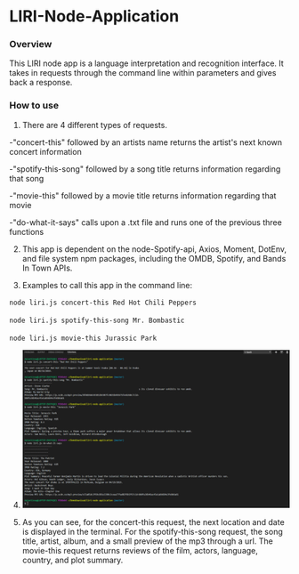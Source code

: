 # LIRI-Node-Application

### Overview

This LIRI node app is a language interpretation and recognition interface. It takes in requests through the command line within parameters and gives back a response.

### How to use

1. There are 4 different types of requests.


-"concert-this" followed by an artists name returns the artist's next known concert information


-"spotify-this-song" followed by a song title returns information regarding that song


-"movie-this" followed by a movie title returns information regarding that movie


-"do-what-it-says" calls upon a .txt file and runs one of the previous three functions

2. This app is dependent on the node-Spotify-api, Axios, Moment, DotEnv, and file system npm packages, including the OMDB, Spotify, and Bands In Town APIs.

3. Examples to call this app in the command line:

```
node liri.js concert-this Red Hot Chili Peppers

node liri.js spotify-this-song Mr. Bombastic

node liri.js movie-this Jurassic Park
```
4. ![alt text](liri.png)

5. As you can see, for the concert-this request, the next location and date is displayed in the terminal. For the spotify-this-song request, the song title, artist, album, and a small preview of the mp3 through a url. The movie-this request returns reviews of the film, actors, language, country, and plot summary.